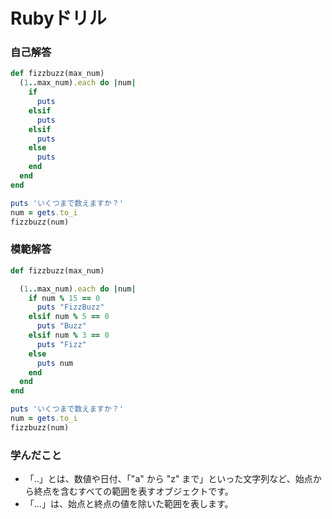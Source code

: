 # Rubyドリル
### 自己解答
```ruby
def fizzbuzz(max_num)
  (1..max_num).each do |num|
    if 
      puts
    elsif
      puts
    elsif
      puts
    else
      puts
    end
  end
end

puts 'いくつまで数えますか？'
num = gets.to_i
fizzbuzz(num)
```

### 模範解答
```ruby
def fizzbuzz(max_num)

  (1..max_num).each do |num|
    if num % 15 == 0
      puts "FizzBuzz"
    elsif num % 5 == 0
      puts "Buzz"
    elsif num % 3 == 0
      puts "Fizz"
    else
      puts num
    end
  end
end

puts 'いくつまで数えますか？'
num = gets.to_i
fizzbuzz(num)
```

### 学んだこと
- 「..」とは、数値や日付、「"a" から "z" まで」といった文字列など、始点から終点を含むすべての範囲を表すオブジェクトです。
- 「...」は、始点と終点の値を除いた範囲を表します。
